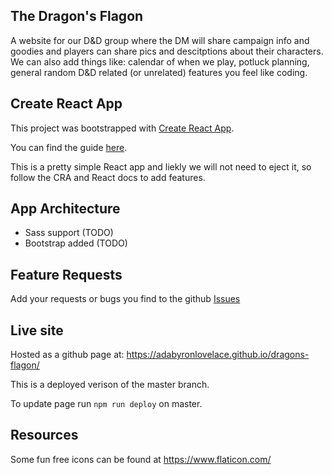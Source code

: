 ## The Dragon's Flagon

A website for our D&D group where the DM will share campaign info and goodies and players can share pics and descitptions about their characters. We can also add things like: calendar of when we play, potluck planning, general random D&D related (or unrelated) features you feel like coding.
 
## Create React App

This project was bootstrapped with [Create React App](https://github.com/facebookincubator/create-react-app).

You can find the guide [here](https://github.com/facebookincubator/create-react-app/blob/master/packages/react-scripts/template/README.md).

This is a pretty simple React app and liekly we will not need to eject it, so follow the CRA and React docs to add features.

## App Architecture

 - Sass support (TODO)
 - Bootstrap added (TODO)

## Feature Requests

Add your requests or bugs you find to the github [Issues](https://github.com/AdaByronLovelace/dragons-flagon)

## Live site 

Hosted as a github page at: https://adabyronlovelace.github.io/dragons-flagon/

This is a deployed verison of the master branch.

To update page run `npm run deploy` on master.

## Resources
Some fun free icons can be found at https://www.flaticon.com/